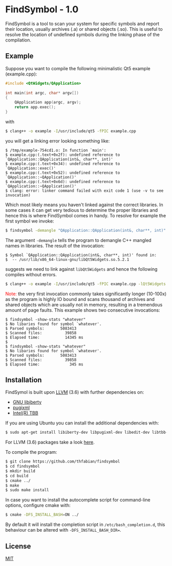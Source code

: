 # FindSymbol - 1.0
FindSymbol is a tool to scan your system for specific symbols and report their location, usually archives (.a) or shared objects (.so). This is useful to resolve the location of undefined symbols during the linking phase of the compilation.

## Example
Suppose you want to compile the following minimalistic Qt5 example (example.cpp):
```c++
#include <QtWidgets/QApplication>
 
int main(int argc, char* argv[]) 
{
    QApplication app(argc, argv);
    return app.exec();
}
```
with
```sh
$ clang++ -o example -I/usr/include/qt5 -fPIC example.cpp 
```
you will get a linking error looking something like:
```
$ /tmp/example-754cd1.o: In function `main':
$ example.cpp:(.text+0x2f): undefined reference to `QApplication::QApplication(int&, char**, int)'
$ example.cpp:(.text+0x34): undefined reference to `QApplication::exec()'
$ example.cpp:(.text+0x52): undefined reference to `QApplication::~QApplication()'
$ example.cpp:(.text+0x6d): undefined reference to `QApplication::~QApplication()'
$ clang: error: linker command failed with exit code 1 (use -v to see invocation)
```
Which most likely means you haven't linked against the correct libraries. In some cases it can get very tedious to determine the proper libraries and hence this is where FindSymbol comes in handy. To resolve for example the first symbol we invoke:
```sh
$ findsymbol -demangle "QApplication::QApplication(int&, char**, int)"
```
The argument `-demangle` tells the program to demangle C++ mangled names in libraries. The result of the invocation:
```
$ Symbol `QApplication::QApplication(int&, char**, int)' found in:
$  -- /usr/lib/x86_64-linux-gnu/libQt5Widgets.so.5.2.1
```
suggests we need to link against `libQt5Widgets` and hence the following compiles without errors.
```sh
$ clang++ -o example -I/usr/include/qt5 -fPIC example.cpp -lQt5Widgets 
```
<span style="color:red">Note:</span> the very first invocation commonly takes significantly longer (10-100x) as the program is highly IO bound and scans thousand of archives and shared objects which are usually not in memory, resulting in a tremendous amount of page faults. This example shows two consecutive invocations:
```
$ findsymbol -show-stats "whatever"
$ No libaries found for symbol `whatever'.
$ Parsed symbols:       5083413 
$ Scanned files:          39858 
$ Elapsed time:           14345 ms
$
$ findsymbol -show-stats "whatever"
$ No libaries found for symbol `whatever'.
$ Parsed symbols:       5083413 
$ Scanned files:          39858 
$ Elapsed time:             345 ms

```

## Installation
FindSymol is built upon [LLVM](http://llvm.org/) (3.6) with further dependencies on:
* [GNU libiberty](https://code.google.com/p/toolbox-of-eric/downloads/detail?name=libiberty.tar.gz&can=2&q=)
* [pugixml](http://pugixml.org/)
* [Intel(R) TBB](https://www.threadingbuildingblocks.org/)

If you are using Ubuntu you can install the additional dependencies with:
```sh
$ sudo apt-get install libiberty-dev libpugixml-dev libedit-dev libtbb-dev 
```
For LLVM (3.6) packages take a look [here](http://llvm.org/apt/).

To compile the program:
```sh
$ git clone https://github.com/thfabian/findsymbol
$ cd findsymbol
$ mkdir build
$ cd build
$ cmake ../
$ make
$ sudo make install
```

In case you want to install the autocomplete script for command-line options, configure cmake with:
```sh
$ cmake -DFS_INSTALL_BASH=ON ../
```
By default it will install the completion script in `/etc/bash_completion.d`, this behaviour can be altered with `-DFS_INSTALL_BASH_DIR=`.

## License
[MIT](https://opensource.org/licenses/MIT)
